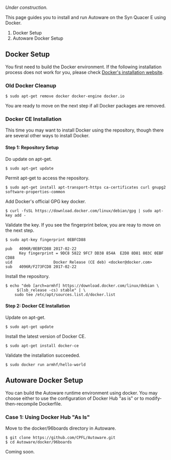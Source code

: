 *Under construction.*

This page guides you to install and run Autoware on the Syn Quacer E using Docker.

1. Docker Setup
1. Autoware Docker Setup

## Docker Setup

You first need to build the Docker environment. If the following installation process does not work for you, please check [Docker's installation website](https://docs.docker.com/install/linux/docker-ce/debian/).

### Old Docker Cleanup
```
$ sudo apt-get remove docker docker-engine docker.io
```

You are ready to move on the next step if all Docker packages are removed.

### Docker CE Installation
This time you may want to install Docker using the repository, though there are several other ways to install Docker.

#### Step 1: Repository Setup
Do update on apt-get.
```
$ sudo apt-get update
```

Permit apt-get to access the repository.
```
$ sudo apt-get install apt-transport-https ca-certificates curl gnupg2 software-properties-common
```

Add Docker's official GPG key docker.
```
$ curl -fsSL https://download.docker.com/linux/debian/gpg | sudo apt-key add -
```

Validate the key. If you see the fingerprint below, you are reay to move on the next step.
```
$ sudo apt-key fingerprint 0EBFCD88

pub   4096R/0EBFCD88 2017-02-22
      Key fingerprint = 9DC8 5822 9FC7 DD38 854A  E2D8 8D81 803C 0EBF CD88
uid                  Docker Release (CE deb) <docker@docker.com>
sub   4096R/F273FCD8 2017-02-22
```

Install the repository.
```
$ echo "deb [arch=armhf] https://download.docker.com/linux/debian \
     $(lsb_release -cs) stable" | \
    sudo tee /etc/apt/sources.list.d/docker.list
```

#### Step 2: Docker CE Installation
Update on apt-get.
```
$ sudo apt-get update
```

Install the latest version of Docker CE.
```
$ sudo apt-get install docker-ce
```

Validate the installation succeeded.
```
$ sudo docker run armhf/hello-world
```

## Autoware Docker Setup
You can build the Autoware runtime environment using docker. You may choose either to use the configuration of Docker Hub "as is" or to modify-then-recompile Dockerfile.

### Case 1: Using Docker Hub "As Is"
Move to the docker/96boards directory in Autoware.
```
$ git clone https://github.com/CPFL/Autoware.git
$ cd Autoware/docker/96boards
```

Coming soon.